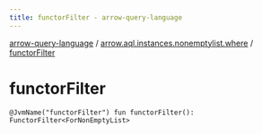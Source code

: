 ```yaml
---
title: functorFilter - arrow-query-language
---
```


[arrow-query-language](../index.html) / [arrow.aql.instances.nonemptylist.where](index.html) / [functorFilter](./functor-filter.html)

# functorFilter

`@JvmName("functorFilter") fun functorFilter(): FunctorFilter<ForNonEmptyList>`